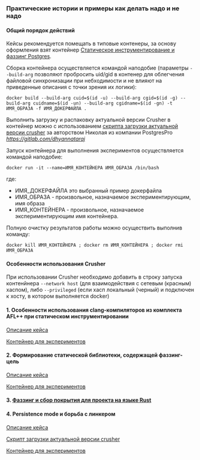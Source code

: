 ### Практические истории и примеры как делать надо и не надо

#### Общий порядок действий

Кейсы рекомендуется помещать в типовые контенеры, за основу оформления взят контейнер [Статическое инструментирование и фаззинг Postgres](../Containers/Crusher/Linux/Readme.md).

Сборка контейнера осуществляется командой наподобие (параметры ```--build-arg``` позволяют пробросить uid/gid в контенер для облегчения файловой синхронизации при небходимости и не влияют на приведенные описания с точки зрения их логики):

```docker build --build-arg cuid=$(id -u) --build-arg cgid=$(id -g) --build-arg cuidname=$(id -un) --build-arg cgidname=$(id -gn) -t ИМЯ_ОБРАЗА -f ИМЯ_ДОКЕРФАЙЛА .```

Выполнить загрузку и распаковку актуальной версии Crusher в контейнер можно с использованием [скрипта загрузки актуальной версии crusher](fetch_crusher.sh) за авторством Николая из компании PostgresPro *https://gitlab.com/dhyannataraj*

Запуск контейнера для выполнения экспериментов осуществляется командой наподобие:

```docker run -it --name=ИМЯ_КОНТЕЙНЕРА ИМЯ_ОБРАЗА /bin/bash```

где:

- ИМЯ_ДОКЕРФАЙЛА это выбранный пример докерфайла 
- ИМЯ_ОБРАЗА - произвольное, назначаемое экспериментирующим, имя образа 
- ИМЯ_КОНТЕЙНЕРА - произвольное, назначаемое экспериментирующим имя контейнера.

Полную очистку результатов работы можно осуществить выполнив команду:

```docker kill ИМЯ_КОНТЕЙНЕРА ; docker rm ИМЯ_КОНТЕЙНЕРА ; docker rmi ИМЯ_ОБРАЗА```

#### Особенности использования Crusher

При использовании Crusher необходимо добавить в строку запуска контенйнера ```--network host``` (для взаимодействия с сетевым (красным) хаспом), либо ```--privileged``` (если хасп локальный (черный) и подключен к хосту, в котором выполняется docker)

#### 1. Особенности использования clang-компиляторов из комплекта AFL++ при статическом инструментировании
[Описание кейса](FAQ_1_afl++clang.md)

[Контейнер для экспериментов](Dockerfile_FAQ_1_afl++clang.txt)

#### 2. Формирование статической библиотеки, содержащей фаззинг-цель
[Описание кейса](FAQ_2_static_lib.md)

[Контейнер для экспериментов](Dockerfile_FAQ_2_static_lib.txt)

#### 3. [Фаззинг и сбор покрытия для проекта на языке Rust](https://github.com/ispras/crusher/blob/master/FAQ/rust-fuzz-example/README.md)

#### 4. Persistence mode и борьба с линкером

[Описание кейса](FAQ_4_pers_mode.md)

[Скрипт загрузки актуальной версии crusher](fetch_crusher.sh)

[Контейнер для экспериментов](Dockerfile_FAQ_4_pers_mode.txt)


